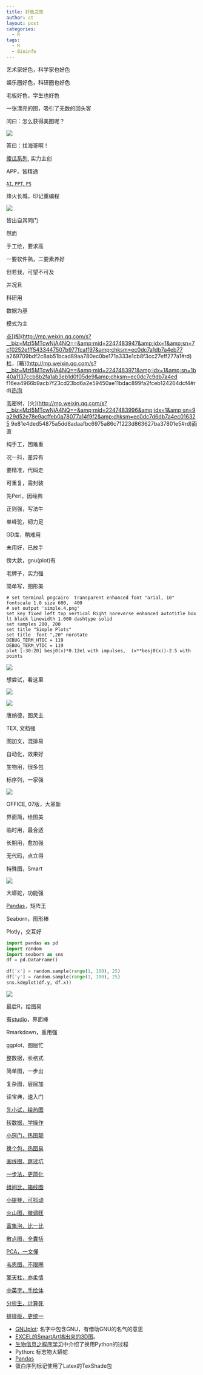 ```yaml
---
title: 好色之旅
author: ct
layout: post
categories:
  - R
tags:
  - R
  - Bioinfo
---
```


艺术家好色，科学家也好色

娱乐圈好色，科研圈也好色

老板好色，学生也好色

一张漂亮的图，吸引了无数的回头客

问曰：怎么获得美图呢？

![](http://blog.genesino.com/images/zly.jpg)

答曰：找海哥啊！

[傻瓜系列](http://mp.weixin.qq.com/s?__biz=MzI5MTcwNjA4NQ==&amp;mid=2247483852&amp;idx=1&amp;sn=d419fa404b987b4d70f789eb2de8478c&amp;chksm=ec0dc446db7a4d50e4700d88f42d3991ea622a058f1529586b533648dcee994e08f742133abe#rd), 实力主创

APP，皆精通

[`AI`, `PPT`, `PS`](http://mp.weixin.qq.com/s/HTsufk71U3wf14OOWSKEeQ)

烽火长城，印记重编程

![](http://blog.genesino.com/images/shouhui.jpg)

皆出自其同门

然而

手工绘，要求高

一要软件熟，二要素养好

但若我，可望不可及

并况且

科研用

数据为基

模式为主

[点](http://mp.weixin.qq.com/s?__biz=MzI5MTcwNjA4NQ==&amp;mid=2247484056&amp;idx=1&amp;sn=f9b2b4f7495b432e9294b7cbf42eaf33&amp;chksm=ec0dc712db7a4e04769d322558364b4b401b0a8153097c7252e83170e9201a31c2a7abbaf101#rd)[线](http://mp.weixin.qq.com/s?__biz=MzI5MTcwNjA4NQ==&amp;mid=2247483947&amp;idx=1&amp;sn=7cf0252efff5433447507b977fcaff97&amp;chksm=ec0dc7a1db7a4eb77
a269709bdf2c8ab51bcad89aa780ec0be171a333e1cb8f3cc27eff277a1#rd)[柱](http://mp.weixin.qq.com/s?__biz=MzI5MTcwNjA4NQ==&amp;mid=2247484134&amp;idx=1&amp;sn=ffb41298eae74834af2f5dad05d37921&amp;chksm=ec0dc76cdb7a4e7a852ac0670532c12c690399f140a2335f640eaf01f7da26bc5480941686a9#rd)，[箱](http://mp.weixin.qq.com/s?__biz=MzI5MTcwNjA4NQ==&amp;mid=2247483971&amp;idx=1&amp;sn=1b40a1137ccb8b2fa1ab3eb1d0f05de9&amp;chksm=ec0dc7c9db7a4ed
f16ea4966b9acb7f23cd23bd6a2e59450ae11bdac899fa2fceb124264dcf4#rd)[热](http://mp.weixin.qq.com/s?__biz=MzI5MTcwNjA4NQ==&amp;mid=2247483921&amp;idx=1&amp;sn=8326bc566e945386cad27250a33a1bf6&amp;chksm=ec0dc79bdb7a4e8d28bb909994432dab9bf09346b6f64a35ec1e657cbb298f10ca20c6838ca7#rd)[泡](http://mp.weixin.qq.com/s?__biz=MzI5MTcwNjA4NQ==&amp;mid=2247484063&amp;idx=1&amp;sn=f4e93d428e4910b4abbee9c0430cd170&amp;chksm=ec0dc715db7a4e0318b388ba2ab3d51677741421c42ada474a0ac6046a0699283014eae84b6f#rd)

[韦](http://mp.weixin.qq.com/s?__biz=MzI5MTcwNjA4NQ==&mid=2247484076&idx=1&sn=fa5af19a2a4db4b0c5c7f145bf93ca57&chksm=ec0dc726db7a4e30fe7a0492ed9ea8eb5fa1c34641b1442a2da003efde0546b30c48fde3f118#rd)密树，[火](http://mp.weixin.qq.com/s?__biz=MzI5MTcwNjA4NQ==&amp;mid=2247483996&amp;idx=1&amp;sn=9a29d52e78e9acffeb0a78077a14f9f2&amp;chksm=ec0dc7d6db7a4ec016325
9e81e4ded54875a5dd8adaafbc6975a86c71223d863627ba37801e5#rd)面直

纯手工，困难重

况一抖，差异有

要精准，代码走

可重复，需封装

先Perl，因经典

正则强，写法牛

单峰驼，韧力足

GD库，稍难用

未用好，已放手

傍大款，gnu(plot)有

老牌子，实力强

简单写，图形美

```
# set terminal pngcairo  transparent enhanced font "arial, 10" fontscale 1.0 size 600,  400 
# set output 'simple.4.png'
set key fixed left top vertical Right noreverse enhanced autotitle box lt black linewidth 1.000 dashtype solid
set samples 200, 200
set title "Simple Plots" 
set title  font ",20" norotate
DEBUG_TERM_HTIC = 119
DEBUG_TERM_VTIC = 119
plot [-30:20] besj0(x)*0.12e1 with impulses,  (x**besj0(x))-2.5 with points
```

![](http://blog.genesino.com/images/gnuplot_base.png)

想尝试，看这里

![](http://blog.genesino.com/images/gnuplot.png)

![](http://blog.genesino.com/images/gnuplot2.png)

唐纳德，图灵主

TEX, 文档强

图加文，混排易

自动化，效果好

生物用，很多包

标序列，一家强

![](http://blog.genesino.com/images/Repeat.png)

OFFICE, 07版，大革新

界面简，绘图美

临时用，最合适

长期用，愈加强

无代码，点立得

特殊图，Smart

![](http://blog.genesino.com/images/stackedpie01.png)

大蟒蛇，功能强

[Pandas](https://mp.weixin.qq.com/s/1h-_J2NKjD1KyymPAeHPOg)，矩阵王

Seaborn，图形棒

Plotly，交互好


```python
import pandas as pd
import random
import seaborn as sns
df = pd.DataFrame()
	
df['x'] = random.sample(range(1, 100), 25)
df['y'] = random.sample(range(1, 100), 25)
sns.kdeplot(df.y, df.x))
```

![](http://blog.genesino.com/images/pandas_with_seaborn_9_1.png)

最后R，绘图易

[有studio](http://mp.weixin.qq.com/s?__biz=MzI5MTcwNjA4NQ==&amp;mid=2247483882&amp;idx=1&amp;sn=e16903b4b745a1ef51855be3824149f6&amp;chksm=ec0dc460db7a4d76a70bd4ca2d250f147225252ee963d3e577affaebeeb81dea1ff639d5e9aa#rd)，界面棒

Rmarkdown，重用强

ggplot，图层忙

整数据，长格式

简单图，一步出

复杂图，层层加

读宝典，速入门

[先小试，绘热图](http://mp.weixin.qq.com/s?__biz=MzI5MTcwNjA4NQ==&amp;mid=2247483889&amp;idx=1&amp;sn=9c9970cb120ac1e976713aca558ac9bf&amp;chksm=ec0dc47bdb7a4d6d6441e36055aa075b03d5592862eae01c05761e5972b39a62cf2228b19787#rd)

[转数据，学操作](http://mp.weixin.qq.com/s?__biz=MzI5MTcwNjA4NQ==&amp;mid=2247483891&amp;idx=1&amp;sn=40daf6435398c4d9a41f332e9bba4915&amp;chksm=ec0dc479db7a4d6fec413bfb90a4660eb035b440d2bbee998114f7af29e3b3338a8adf62540a#rd)

[小窍门，热图靓](http://mp.weixin.qq.com/s?__biz=MzI5MTcwNjA4NQ==&amp;mid=2247483901&amp;idx=1&amp;sn=5770a863352acd8f8aec3e157131bef8&amp;chksm=ec0dc477db7a4d61e5ee49323529d5b406941f0b2ebb63a8a8e7f35b28b97ada059692671c5b#rd)

[换个包，热图易](http://mp.weixin.qq.com/s?__biz=MzI5MTcwNjA4NQ==&amp;mid=2247483921&amp;idx=1&amp;sn=8326bc566e945386cad27250a33a1bf6&amp;chksm=ec0dc79bdb7a4e8d28bb909994432dab9bf09346b6f64a35ec1e657cbb298f10ca20c6838ca7#rd)

[画线图，跳过坑](http://mp.weixin.qq.com/s?__biz=MzI5MTcwNjA4NQ==&amp;mid=2247483937&amp;idx=1&amp;sn=8368c9346ccce10121c8a7b574c12f88&amp;chksm=ec0dc7abdb7a4ebd859713b8740b53f148e3ebb5047776e9cf42f2306ab082b6b968568f2f23#rd)

[一步法，更简化](http://mp.weixin.qq.com/s?__biz=MzI5MTcwNjA4NQ==&amp;mid=2247483947&amp;idx=1&amp;sn=7cf0252efff5433447507b977fcaff97&amp;chksm=ec0dc7a1db7a4eb77a269709bdf2c8ab51bcad89aa780ec0be171a333e1cb8f3cc27eff277a1#rd)

[组间比，箱线图](http://mp.weixin.qq.com/s?__biz=MzI5MTcwNjA4NQ==&amp;mid=2247483964&amp;idx=1&amp;sn=ee52ac37fb9a919f5c75c0abe2a49ad4&amp;chksm=ec0dc7b6db7a4ea0a51306347fc43265c41fda3eeaf4764ddc3795546371327579676cd74a38#rd)

[小提琴，可抖动](http://mp.weixin.qq.com/s?__biz=MzI5MTcwNjA4NQ==&amp;mid=2247483971&amp;idx=1&amp;sn=1b40a1137ccb8b2fa1ab3eb1d0f05de9&amp;chksm=ec0dc7c9db7a4edf16ea4966b9acb7f23cd23bd6a2e59450ae11bdac899fa2fceb124264dcf4#rd)

[火山图，微调旺](http://mp.weixin.qq.com/s?__biz=MzI5MTcwNjA4NQ==&amp;mid=2247483996&amp;idx=1&amp;sn=9a29d52e78e9acffeb0a78077a14f9f2&amp;chksm=ec0dc7d6db7a4ec0163259e81e4ded54875a5dd8adaafbc6975a86c71223d863627ba37801e5#rd)

[富集泡，比一比](http://mp.weixin.qq.com/s?__biz=MzI5MTcwNjA4NQ==&amp;mid=2247484063&amp;idx=1&amp;sn=f4e93d428e4910b4abbee9c0430cd170&amp;chksm=ec0dc715db7a4e0318b388ba2ab3d51677741421c42ada474a0ac6046a0699283014eae84b6f#rd)

[散点图，全囊括](http://mp.weixin.qq.com/s?__biz=MzI5MTcwNjA4NQ==&amp;mid=2247484056&amp;idx=1&amp;sn=f9b2b4f7495b432e9294b7cbf42eaf33&amp;chksm=ec0dc712db7a4e04769d322558364b4b401b0a8153097c7252e83170e9201a31c2a7abbaf101#rd)

[PCA，一文懂](http://mp.weixin.qq.com/s?__biz=MzI5MTcwNjA4NQ==&amp;mid=2247484036&amp;idx=1&amp;sn=22ee356d0c9680d56dada1b777985ed2&amp;chksm=ec0dc70edb7a4e182a21475e9ddcde35b907c291549cc8c2e767be260af445ff5455aa358b04#rd)

[韦恩图，不限圈](http://mp.weixin.qq.com/s?__biz=MzI5MTcwNjA4NQ==&mid=2247484076&idx=1&sn=fa5af19a2a4db4b0c5c7f145bf93ca57&chksm=ec0dc726db7a4e30fe7a0492ed9ea8eb5fa1c34641b1442a2da003efde0546b30c48fde3f118#rd)

[擎天柱，亦柔情](http://mp.weixin.qq.com/s?__biz=MzI5MTcwNjA4NQ==&amp;mid=2247484134&amp;idx=1&amp;sn=ffb41298eae74834af2f5dad05d37921&amp;chksm=ec0dc76cdb7a4e7a852ac0670532c12c690399f140a2335f640eaf01f7da26bc5480941686a9#rd)

[中英字，手绘体](http://mp.weixin.qq.com/s/NAwyvtTS7t5rRU7KKBwHTA)

[分析生，计算死](http://mp.weixin.qq.com/s/_Dy9Yn8fc8I0rASGxH5x9A)

[排排版，更统一](https://mp.weixin.qq.com/s/IJNyhinakY0lSXgCN7b9ug)


* [GNUplot](http://www.gnuplot.info): 名字中包含GNU，有借助GNU的名气的意思
* [EXCEL的SmartArt搞出来的3D图](http://blog.contextures.com/archives/2011/06/08/do-not-build-this-3-d-chart-in-excel/)。
* [生物信息之程序学习](https://mp.weixin.qq.com/s/xoLBg0pI9seEksa0hMXi0A)中介绍了换用Python的过程
* Python: 标志物大蟒蛇
* [Pandas](https://mp.weixin.qq.com/s/1h-_J2NKjD1KyymPAeHPOg)
* 蛋白序列标记使用了Latex的TexShade包
